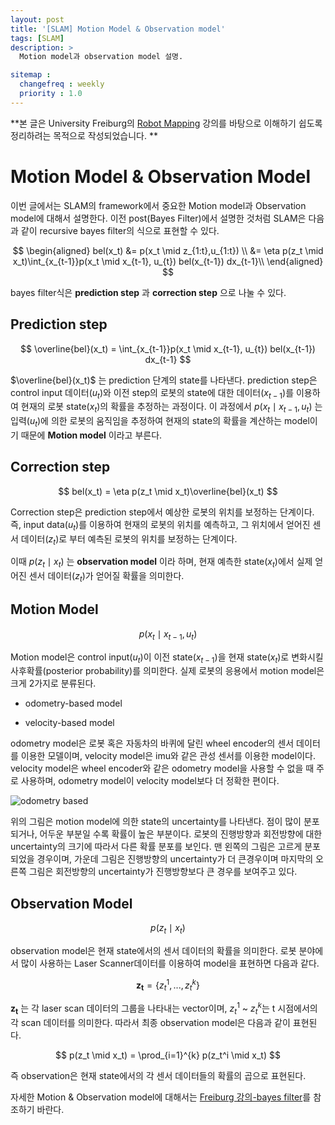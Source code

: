 ```yaml
---
layout: post
title: '[SLAM] Motion Model & Observation model'
tags: [SLAM]
description: >
  Motion model과 observation model 설명.

sitemap :
  changefreq : weekly
  priority : 1.0
---
```


**본 글은 University Freiburg의 [Robot Mapping](http://ais.informatik.uni-freiburg.de/teaching/ws13/mapping/) 강의를 바탕으로 이해하기 쉽도록 정리하려는 목적으로 작성되었습니다. **

# Motion Model & Observation Model

이번 글에서는 SLAM의 framework에서 중요한 Motion model과 Observation model에 대해서 설명한다. 이전 post(Bayes Filter)에서 설명한 것처럼 SLAM은 다음과 같이 recursive bayes filter의 식으로 표현할 수 있다.

$$
\begin{aligned}
bel(x_t)  &= p(x_t \mid z_{1:t},u_{1:t}) \\
          &= \eta p(z_t \mid x_t)\int_{x_{t-1}}p(x_t \mid x_{t-1}, u_{t}) bel(x_{t-1}) dx_{t-1}\\
\end{aligned}
$$

bayes filter식은 **prediction step** 과 **correction step** 으로 나눌 수 있다.

## Prediction step

$$
\overline{bel}(x_t) = \int_{x_{t-1}}p(x_t \mid x_{t-1}, u_{t}) bel(x_{t-1}) dx_{t-1}
$$

$\overline{bel}(x_t)$ 는 prediction 단계의 state를 나타낸다. prediction step은 control input 데이터($u_t$)와 이전 step의 로봇의 state에 대한 데이터($x_{t-1}$)를 이용하여 현재의 로봇 state($x_t$)의 확률을 추정하는 과정이다. 이 과정에서 $p(x_t \mid x_{t-1}, u_{t})$ 는 입력($u_t$)에 의한 로봇의 움직임을 추정하여 현재의 state의 확률을 계산하는 model이기 때문에 **Motion model** 이라고 부른다.

## Correction step

$$
bel(x_t) = \eta p(z_t \mid x_t)\overline{bel}(x_t)
$$

Correction step은 prediction step에서 예상한 로봇의 위치를 보정하는 단계이다. 즉, input data($u_t$)를 이용하여 현재의 로봇의 위치를 예측하고, 그 위치에서 얻어진 센서 데이터($z_t$)로 부터 예측된 로봇의 위치를 보정하는 단계이다.

이때 $p(z_t \mid x_t)$ 는 **observation model** 이라 하며, 현재 예측한 state($x_t$)에서 실제 얻어진 센서 데이터($z_t$)가 얻어질 확률을 의미한다.

## Motion Model

$$
p(x_t \mid x_{t-1}, u_{t})
$$

Motion model은 control input($u_t$)이 이전 state($x_{t-1}$)을 현재 state($x_t$)로 변화시킬 사후확률(posterior probability)를 의미한다. 실제 로봇의 응용에서 motion model은 크게 2가지로 분류된다.

* odometry-based model

* velocity-based model

odometry model은 로봇 혹은 자동차의 바퀴에 달린 wheel encoder의 센서 데이터를 이용한 모델이며, velocity model은 imu와 같은 관성 센서를 이용한 model이다. velocity model은 wheel encoder와 같은 odometry model을 사용할 수 없을 때 주로 사용하며, odometry model이 velocity model보다 더 정확한 편이다.

![odometry based](https://i.imgur.com/JhpR5F1.png)

위의 그림은 motion model에 의한 state의 uncertainty를 나타낸다. 점이 많이 분포되거나, 어두운 부분일 수록 확률이 높은 부분이다. 로봇의 진행방향과 회전방향에 대한 uncertainty의 크기에 따라서 다른 확률 분포를 보인다. 맨 왼쪽의 그림은 고르게 분포되었을 경우이며, 가운데 그림은 진행방향의 uncertainty가 더 큰경우이며 마지막의 오른쪽 그림은 회전방향의 uncertainty가 진행방향보다 큰 경우를 보여주고 있다.

## Observation Model

$$
p(z_t \mid x_t)
$$

observation model은 현재 state에서의 센서 데이터의 확률을 의미한다. 로봇 분야에서 많이 사용하는 Laser Scanner데이터를 이용하여 model을 표현하면 다음과 같다.

$$
\mathbf{z_t} = \{z_t^1,...,z_t^k\}
$$

$\mathbf{z_t}$ 는 각 laser scan 데이터의 그룹을 나타내는 vector이며, $z_t^1$ ~ $z_t^k$는 t 시점에서의 각 scan 데이터를 의미한다. 따라서 최종 observation model은 다음과 같이 표현된다.

$$
p(z_t \mid x_t) = \prod_{i=1}^{k} p(z_t^i \mid x_t)
$$

즉 observation은 현재 state에서의 각 센서 데이터들의 확률의 곱으로 표현된다.

자세한 Motion & Observation model에 대해서는 [Freiburg 강의-bayes filter](https://www.youtube.com/watch?v=5Pu558YtjYM)를 참조하기 바란다.
